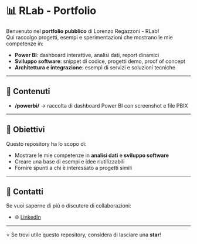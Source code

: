 # 📊 RLab - Portfolio

Benvenuto nel **portfolio pubblico** di Lorenzo Regazzoni - RLab!  
Qui raccolgo progetti, esempi e sperimentazioni che mostrano le mie competenze in:

- **Power BI**: dashboard interattive, analisi dati, report dinamici
- **Sviluppo software**: snippet di codice, progetti demo, proof of concept
- **Architettura e integrazione**: esempi di servizi e soluzioni tecniche

---

## 📂 Contenuti

- **/powerbi/** → raccolta di dashboard Power BI con screenshot e file PBIX  

---

## 🚀 Obiettivi

Questo repository ha lo scopo di:
- Mostrare le mie competenze in **analisi dati** e **sviluppo software**
- Creare una base di esempi e idee riutilizzabili
- Fornire spunti a chi è interessato a progetti simili

---

## 📧 Contatti

Se vuoi saperne di più o discutere di collaborazioni:

- 🌐 [LinkedIn]([https://linkedin.com/in/regal93](https://www.linkedin.com/in/lorenzoregazzoni))  

---

⭐ Se trovi utile questo repository, considera di lasciare una **star**!
